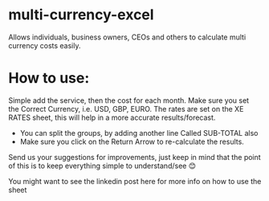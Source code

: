 # multi-currency-excel
Allows individuals, business owners, CEOs and others to calculate multi currency costs easily.

# How to use:
Simple add the service, then the cost for each month. Make sure you set the Correct Currency, i.e. USD, GBP, EURO. The rates are set on the XE RATES sheet, this will help in a more accurate results/forecast.

- You can split the groups, by adding another line Called SUB-TOTAL also
- Make sure you click on the Return Arrow to re-calculate the results.

Send us your suggestions for improvements, just keep in mind that the point of this is to keep everything simple to understand/see 😊

You might want to see the linkedin post here for more info on how to use the sheet 